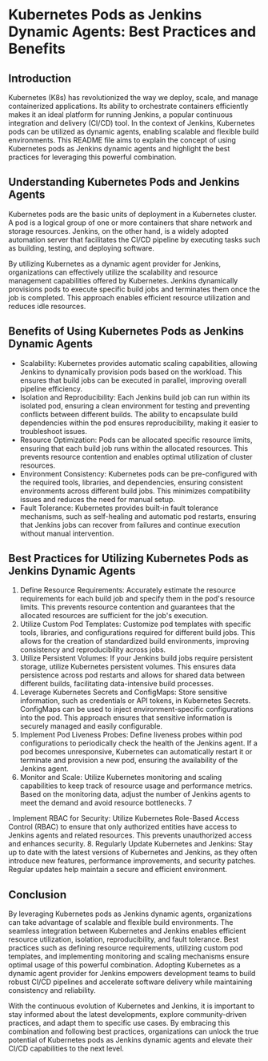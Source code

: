 # Kubernetes Pods as Jenkins Dynamic Agents: Best Practices and Benefits

## Introduction
Kubernetes (K8s) has revolutionized the way we deploy, scale, and manage containerized applications. Its ability to orchestrate containers efficiently makes it an ideal platform for running Jenkins, a popular continuous integration and delivery (CI/CD) tool. In the context of Jenkins, Kubernetes pods can be utilized as dynamic agents, enabling scalable and flexible build environments. This README file aims to explain the concept of using Kubernetes pods as Jenkins dynamic agents and highlight the best practices for leveraging this powerful combination.

## Understanding Kubernetes Pods and Jenkins Agents
Kubernetes pods are the basic units of deployment in a Kubernetes cluster. A pod is a logical group of one or more containers that share network and storage resources. Jenkins, on the other hand, is a widely adopted automation server that facilitates the CI/CD pipeline by executing tasks such as building, testing, and deploying software.

By utilizing Kubernetes as a dynamic agent provider for Jenkins, organizations can effectively utilize the scalability and resource management capabilities offered by Kubernetes. Jenkins dynamically provisions pods to execute specific build jobs and terminates them once the job is completed. This approach enables efficient resource utilization and reduces idle resources.

## Benefits of Using Kubernetes Pods as Jenkins Dynamic Agents
- Scalability: Kubernetes provides automatic scaling capabilities, allowing Jenkins to dynamically provision pods based on the workload. This ensures that build jobs can be executed in parallel, improving overall pipeline efficiency.
- Isolation and Reproducibility: Each Jenkins build job can run within its isolated pod, ensuring a clean environment for testing and preventing conflicts between different builds. The ability to encapsulate build dependencies within the pod ensures reproducibility, making it easier to troubleshoot issues.
- Resource Optimization: Pods can be allocated specific resource limits, ensuring that each build job runs within the allocated resources. This prevents resource contention and enables optimal utilization of cluster resources.
- Environment Consistency: Kubernetes pods can be pre-configured with the required tools, libraries, and dependencies, ensuring consistent environments across different build jobs. This minimizes compatibility issues and reduces the need for manual setup.
- Fault Tolerance: Kubernetes provides built-in fault tolerance mechanisms, such as self-healing and automatic pod restarts, ensuring that Jenkins jobs can recover from failures and continue execution without manual intervention.

## Best Practices for Utilizing Kubernetes Pods as Jenkins Dynamic Agents
1. Define Resource Requirements: Accurately estimate the resource requirements for each build job and specify them in the pod's resource limits. This prevents resource contention and guarantees that the allocated resources are sufficient for the job's execution.
2. Utilize Custom Pod Templates: Customize pod templates with specific tools, libraries, and configurations required for different build jobs. This allows for the creation of standardized build environments, improving consistency and reproducibility across jobs.
3. Utilize Persistent Volumes: If your Jenkins build jobs require persistent storage, utilize Kubernetes persistent volumes. This ensures data persistence across pod restarts and allows for shared data between different builds, facilitating data-intensive build processes.
4. Leverage Kubernetes Secrets and ConfigMaps: Store sensitive information, such as credentials or API tokens, in Kubernetes Secrets. ConfigMaps can be used to inject environment-specific configurations into the pod. This approach ensures that sensitive information is securely managed and easily configurable.
5. Implement Pod Liveness Probes: Define liveness probes within pod configurations to periodically check the health of the Jenkins agent. If a pod becomes unresponsive, Kubernetes can automatically restart it or terminate and provision a new pod, ensuring the availability of the Jenkins agent.
6. Monitor and Scale: Utilize Kubernetes monitoring and scaling capabilities to keep track of resource usage and performance metrics. Based on the monitoring data, adjust the number of Jenkins agents to meet the demand and avoid resource bottlenecks.
7

. Implement RBAC for Security: Utilize Kubernetes Role-Based Access Control (RBAC) to ensure that only authorized entities have access to Jenkins agents and related resources. This prevents unauthorized access and enhances security.
8. Regularly Update Kubernetes and Jenkins: Stay up to date with the latest versions of Kubernetes and Jenkins, as they often introduce new features, performance improvements, and security patches. Regular updates help maintain a secure and efficient environment.

## Conclusion
By leveraging Kubernetes pods as Jenkins dynamic agents, organizations can take advantage of scalable and flexible build environments. The seamless integration between Kubernetes and Jenkins enables efficient resource utilization, isolation, reproducibility, and fault tolerance. Best practices such as defining resource requirements, utilizing custom pod templates, and implementing monitoring and scaling mechanisms ensure optimal usage of this powerful combination. Adopting Kubernetes as a dynamic agent provider for Jenkins empowers development teams to build robust CI/CD pipelines and accelerate software delivery while maintaining consistency and reliability.

With the continuous evolution of Kubernetes and Jenkins, it is important to stay informed about the latest developments, explore community-driven practices, and adapt them to specific use cases. By embracing this combination and following best practices, organizations can unlock the true potential of Kubernetes pods as Jenkins dynamic agents and elevate their CI/CD capabilities to the next level.